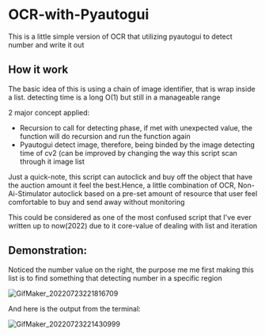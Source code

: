 # OCR-with-Pyautogui
This is a little simple version of OCR that utilizing pyautogui to detect number and write it out
 
 ## How it work
 The basic idea of this is using a chain of image identifier, that is wrap inside a list. detecting time is a long O(1) but still in a manageable range
 
 2 major concept applied:
  * Recursion to call for detecting phase, if met with unexpected value, the function will do recursion and run the function again
  * Pyautogui detect image, therefore, being binded by the image detecting time of cv2 (can be improved by changing the way this script scan through it image list

 Just a quick-note, this script can autoclick and buy off the object that have the auction amount it feel the best.Hence, a little combination of OCR, Non-Ai-Stimulator autoclick based on a pre-set amount of resource that user feel comfortable to buy and send away without monitoring
 
 This could be considered as one of the most confused script that I've ever written up to now(2022) due to it core-value of dealing with list and iteration

## Demonstration:

Noticed the number value on the right, the purpose me me first making this list is to find something that detecting number in a specific region
 
 ![GifMaker_20220723221816709](https://user-images.githubusercontent.com/76143641/187845632-0d37a06f-1f59-402b-9c79-1ceee54fd13e.gif)
 
 And here is the output from the terminal:
 
![GifMaker_20220723221430999](https://user-images.githubusercontent.com/76143641/187845792-0907677a-3f82-4df1-9929-b657f8c57ccb.gif)
